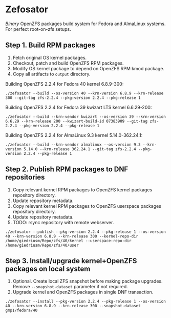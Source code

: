 # Zefosator

*Binary* OpenZFS packages build system for Fedora and AlmaLinux systems. For perfect root-on-zfs setups.

## Step 1. Build RPM packages

1. Fetch original OS kernel packages. 
2. Checkout, patch and build OpenZFS RPM packages.
3. Modify OS kernel package to depend on OpenZFS RPM kmod package.
4. Copy all artifacts to `output` directory.

Building OpenZFS 2.2.4 for Fedora 40 kernel 6.8.9-300:
```
./zefosator --build --os-version 40 --krn-version 6.8.9 --krn-release 300 --git-tag zfs-2.2.4 --pkg-version 2.2.4 --pkg-release 1  
```

Building OpenZFS 2.2.4 for Fedora 39 kwizart LTS kernel 6.6.29-200:
```
./zefosator --build --krn-vendor kwizart --os-version 39 --krn-version 6.6.29 --krn-release 200 --kwizart-build-id 07383909 --git-tag zfs-2.2.4 --pkg-version 2.2.4 --pkg-release 1
```

Building OpenZFS 2.2.4 for AlmaLinux 9.3 kernel 5.14.0-362.24.1:
```
./zefosator --build --krn-vendor almalinux --os-version 9.3 --krn-version 5.14.0 --krn-release 362.24.1 --git-tag zfs-2.2.4 --pkg-version 2.2.4 --pkg-release 1
```

## Step 2. Publish RPM packages to DNF repositories

1. Copy relevant kernel RPM packages to OpenZFS kernel packages repository directory.
2. Update repository metadata.
3. Copy relevant kernel RPM packages to OpenZFS userspace packages repository directory.
4. Update repository metadata.
5. TODO: rsync repository with remote webserver.

```
./zefosator --publish --pkg-version 2.2.4 --pkg-release 1 --os-version 40 --krn-version 6.8.9 --krn-release 300 --kernel-repo-dir /home/giedriusm/Repo/zfs/40/kernel --userspace-repo-dir /home/giedriusm/Repo/zfs/40/user
```

## Step 3. Install/upgrade kernel+OpenZFS packages on local system

1. Optional. Create local ZFS snapshot before making package upgrades. Remove `--snapshot-dataset` parameter if not required.
2. Upgrade kernel and OpenZFS packages in single DNF transaction.

```
./zefosator --install --pkg-version 2.2.4 --pkg-release 1 --os-version 40 --krn-version 6.8.9 --krn-release 300 --snapshot-dataset gmp1/fedora/40
```
